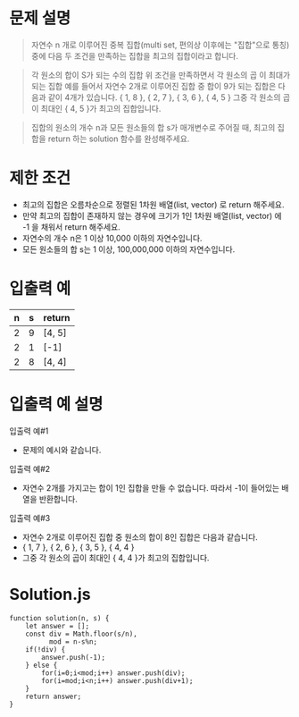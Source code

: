# 문제 설명

> 자연수 n 개로 이루어진 중복 집합(multi set, 편의상 이후에는 "집합"으로 통칭) 중에 다음 두 조건을 만족하는 집합을 최고의 집합이라고 합니다.

> 각 원소의 합이 S가 되는 수의 집합
> 위 조건을 만족하면서 각 원소의 곱 이 최대가 되는 집합
> 예를 들어서 자연수 2개로 이루어진 집합 중 합이 9가 되는 집합은 다음과 같이 4개가 있습니다.
> { 1, 8 }, { 2, 7 }, { 3, 6 }, { 4, 5 }
> 그중 각 원소의 곱이 최대인 { 4, 5 }가 최고의 집합입니다.

> 집합의 원소의 개수 n과 모든 원소들의 합 s가 매개변수로 주어질 때, 최고의 집합을 return 하는 solution 함수를 완성해주세요.

# 제한 조건

- 최고의 집합은 오름차순으로 정렬된 1차원 배열(list, vector) 로 return 해주세요.
- 만약 최고의 집합이 존재하지 않는 경우에 크기가 1인 1차원 배열(list, vector) 에 -1 을 채워서 return 해주세요.
- 자연수의 개수 n은 1 이상 10,000 이하의 자연수입니다.
- 모든 원소들의 합 s는 1 이상, 100,000,000 이하의 자연수입니다.

# 입출력 예

| n   | s   | return |
| --- | --- | ------ |
| 2   | 9   | [4, 5] |
| 2   | 1   | [-1]   |
| 2   | 8   | [4, 4] |

# 입출력 예 설명

입출력 예#1

- 문제의 예시와 같습니다.

입출력 예#2

- 자연수 2개를 가지고는 합이 1인 집합을 만들 수 없습니다. 따라서 -1이 들어있는 배열을 반환합니다.

입출력 예#3

- 자연수 2개로 이루어진 집합 중 원소의 합이 8인 집합은 다음과 같습니다.
- { 1, 7 }, { 2, 6 }, { 3, 5 }, { 4, 4 }
- 그중 각 원소의 곱이 최대인 { 4, 4 }가 최고의 집합입니다.

# Solution.js

```
function solution(n, s) {
    let answer = [];
    const div = Math.floor(s/n),
          mod = n-s%n;
    if(!div) {
        answer.push(-1);
    } else {
        for(i=0;i<mod;i++) answer.push(div);
        for(i=mod;i<n;i++) answer.push(div+1);
    }
    return answer;
}
```
